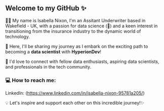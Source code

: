 ## Welcome to my GitHub ✨

👩‍🎓 My name is Isabella Nixon, I'm an Assitant Underwriter based in Wakefield - UK, 
with a passion for data science (🐍) and a keen interest in transitioning from the insurance industry to the dynamic world of technology. 

🚀 Here, I'll be sharing my journey as I embark on the exciting path to becoming a **data scientist** with **HyperionDev**!

🥰 I'd love to connect with fellow data enthusiasts, aspiring data scientists, and professionals in the tech community. 

### 💻 How to reach me:
LinkedIn: (https://www.linkedin.com/in/isabella-nixon-95781a205/)

💡 Let's inspire and support each other on this incredible journey!✨
